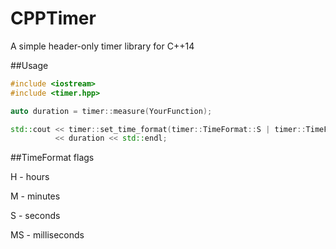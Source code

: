 # CPPTimer
A simple header-only timer library for C++14

##Usage

```C++
#include <iostream>
#include <timer.hpp>

auto duration = timer::measure(YourFunction);

std::cout << timer::set_time_format(timer::TimeFormat::S | timer::TimeFormat::MS)
		  << duration << std::endl;
```

##TimeFormat flags

H - hours

M - minutes

S - seconds

MS - milliseconds
